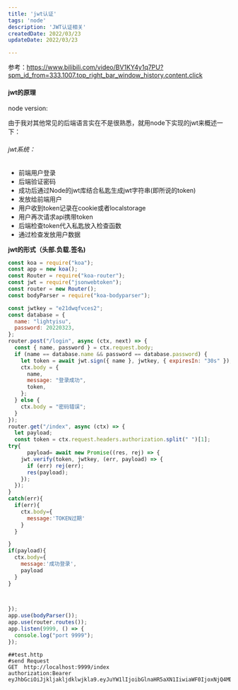 ```yaml
---
title: 'jwt认证'
tags: 'node'
description: 'JWT认证相关'
createdDate: 2022/03/23
updateDate: 2022/03/23

---
```




参考：https://www.bilibili.com/video/BV1KY4y1q7PU?spm_id_from=333.1007.top_right_bar_window_history.content.click

#### jwt的原理

node version:

由于我对其他常见的后端语言实在不是很熟悉，就用node下实现的jwt来概述一下：

###### jwt系统：

- 前端用户登录
- 后端验证密码
- 成功后通过Node的jwt库结合私匙生成jwt字符串(即所说的token)
- 发放给前端用户
- 用户收到token记录在cookie或者localstorage
- 用户再次请求api携带token
- 后端检查token代入私匙放入检查函数
- 通过检查发放用户数据

**jwt的形式（头部.负载.签名)** 

```js
const koa = require("koa");
const app = new koa();
const Router = require("koa-router");
const jwt = require("jsonwebtoken");
const router = new Router();
const bodyParser = require("koa-bodyparser");

const jwtkey = "e21dwqfvces2";
const database = {
  name: "lightyisu",
  password: 20220323,
};
router.post("/login", async (ctx, next) => {
  const { name, password } = ctx.request.body;
  if (name == database.name && password == database.password) {
    let token = await jwt.sign({ name }, jwtkey, { expiresIn: "30s" });
    ctx.body = {
      name,
      message: "登录成功",
      token,
    };
  } else {
    ctx.body = "密码错误";
  }
});
router.get("/index", async (ctx) => {
  let payload;
  const token = ctx.request.headers.authorization.split(" ")[1];
try{
      payload= await new Promise((res, rej) => {
    jwt.verify(token, jwtkey, (err, payload) => {
      if (err) rej(err);
      res(payload);
    });
  });
}
catch(err){
  if(err){
    ctx.body={
      message:'TOKEN过期'
    }
  }

}
if(payload){
  ctx.body={
    message:'成功登录',
    payload
  }
}


 
});
app.use(bodyParser());
app.use(router.routes());
app.listen(9999, () => {
  console.log("port 9999");
});

```

```http
##test.http
#send Request
GET  http://localhost:9999/index
authorization:Bearer eyJhbGciOiJjkljakljdklwjkla9.eyJuYW1lIjoibGlnaHR5aXN1IiwiaWF0IjoxNjQ4MDQwNDc1LCJleHAiOjE2NDgwNDA1MDV9.5i3wDh66m2l8dwadwad221312312n00U

```

